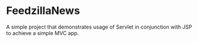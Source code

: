 FeedzillaNews
=============

A simple project that demonstrates usage of Servlet in conjunction with JSP to achieve a simple MVC app.

